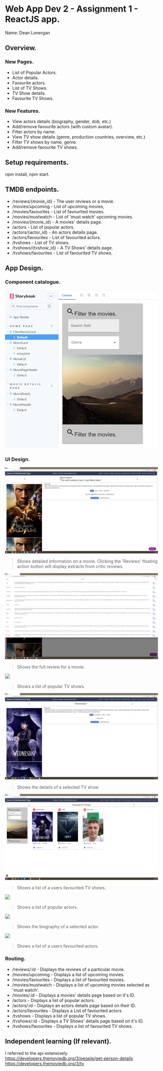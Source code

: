# Web App Dev 2 - Assignment 1 - ReactJS app.

Name: Dean Lonergan

## Overview.

### New Pages.

+ List of Popular Actors.
+ Actor details.
+ Favourite actors.
+ List of TV Shows.
+ TV Show details.
+ Favourite TV Shows.

### New Features.

+ View actors details (biography, gender, dob, etc.)
+ Add/remove favourite actors (with custom avatar).
+ Filter actors by name.
+ View TV show details (genre, production countries, overview, etc.)
+ Filter TV shows by name, genre.
+ Add/remove favourite TV shows.

## Setup requirements.

npm install, npm start.

## TMDB endpoints.

+ /reviews/{movie_id} - The user reviews or a movie.
+ /movies/upcoming - List of upcoming movies,
+ /movies/favourites - List of favourited movies.
+ /movies/mustwatch - List of 'must watch' upcoming movies.
+ /movies/{movie_id} - A movies' details page.
+ /actors - List of popular actors.
+ /actors/{actor_id} - An actors details page.
+ /actors/favourites - List of favourited actors.
+ /tvshows - List of TV shows.
+ /tvshows/{tvshow_id} - A TV Shows' details page.
+ /tvshows/favourites - List of favourited TV shows.

## App Design.

### Component catalogue.

![](./images/storybook.PNG)

### UI Design.

![ ](./images/movie_details.PNG)

>Shows detailed information on a movie. Clicking the 'Reviews' floating action button will display extracts from critic reviews.

![ ](./images/movie_reviews.PNG)

>Shows the full review for a movie.

![ ](./images/tvshows.PNG)

>Shows a list of popular TV shows.

![ ](./images/tvshow_details.PNG)

>Shows the details of a selected TV show.

![ ](./images/favourite_tvshows.PNG)

>Shows a list of a users favourited TV shows.

![ ](./images/actors.PNG)

>Shows a list of popular actors.

![ ](./images/actors_details.PNG)

>Shows the biography of a selected actor.

![ ](./images/favourite_actors.PNG)

>Shows a list of a users favourited actors.

### Routing.

+ /reviews/:id - Displays the reviews of a particular movie.
+ /movies/upcoming - Displays a list of upcoming movies.
+ /movies/favourites - Displays a list of favourited movies.
+ /movies/mustwatch - Displays a list of upcoming movies selected as 'must watch'.
+ /movies/:id - Displays a movies' details page based on it's ID.
+ /actors - Displays a list of popular actors.
+ /actors/:id - Displays an actors details page based on their ID.
+ /actors/favourites - Displays a List of favourited actors.
+ /tvshows - Displays a list of popular TV shows.
+ /tvshows/:id - Displays a TV Shows' details page based on it's ID.
+ /tvshows/favourites - Displays a list of favourited TV shows.


## Independent learning (If relevant).

I referred to the api extensively.
https://developers.themoviedb.org/3/people/get-person-details
https://developers.themoviedb.org/3/tv
